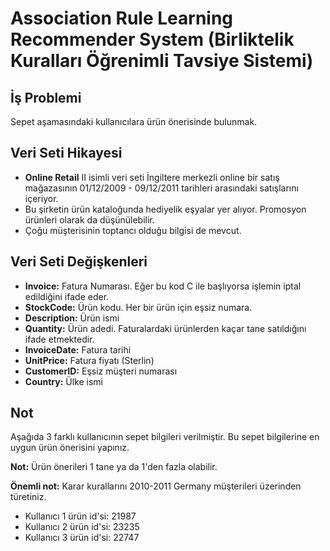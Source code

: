 # Association Rule Learning Recommender System (Birliktelik Kuralları Öğrenimli Tavsiye Sistemi)

## İş Problemi
Sepet aşamasındaki kullanıcılara ürün önerisinde bulunmak.

## Veri Seti Hikayesi
* **Online Retail** II isimli veri seti İngiltere merkezli online bir satış mağazasının 01/12/2009 - 09/12/2011 tarihleri arasındaki satışlarını içeriyor.
* Bu şirketin ürün kataloğunda hediyelik eşyalar yer alıyor. Promosyon ürünleri olarak da düşünülebilir.
* Çoğu müşterisinin toptancı olduğu bilgisi de mevcut.

## Veri Seti Değişkenleri
* **Invoice:** Fatura Numarası. Eğer bu kod C ile başlıyorsa işlemin iptal edildiğini ifade eder.
* **StockCode:** Ürün kodu. Her bir ürün için eşsiz numara.
* **Description:** Ürün ismi 
* **Quantity:** Ürün adedi. Faturalardaki ürünlerden kaçar tane satıldığını ifade etmektedir.
* **InvoiceDate:** Fatura tarihi 
* **UnitPrice:** Fatura fiyatı (Sterlin)
* **CustomerID:** Eşsiz müşteri numarası 
* **Country:** Ülke ismi

## Not
Aşağıda 3 farklı kullanıcının sepet bilgileri verilmiştir. Bu sepet bilgilerine en uygun ürün önerisini yapınız. 

**Not:** Ürün önerileri 1 tane ya da 1'den fazla olabilir. 

**Önemli not:** Karar kurallarını 2010-2011 Germany müşterileri üzerinden türetiniz.

* Kullanıcı 1 ürün id'si: 21987 
* Kullanıcı 2 ürün id'si: 23235 
* Kullanıcı 3 ürün id'si: 22747
